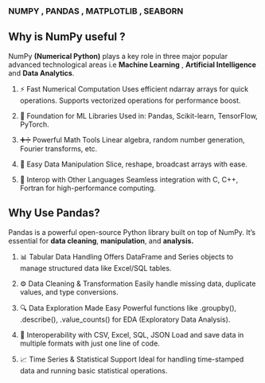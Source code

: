 ### NUMPY , PANDAS , MATPLOTLIB , SEABORN
## Why is NumPy useful ?

NumPy **(Numerical Python)** plays a key role in three major popular advanced technological areas i.e **Machine Learning** , **Artificial Intelligence** and **Data Analytics**.
1. ⚡ Fast Numerical Computation
Uses efficient ndarray arrays for quick operations.
Supports vectorized operations for performance boost.

2. 🧱 Foundation for ML Libraries
Used in: Pandas, Scikit-learn, TensorFlow, PyTorch.

3. ➕➗ Powerful Math Tools
Linear algebra, random number generation, Fourier transforms, etc.

4. 🔄 Easy Data Manipulation
Slice, reshape, broadcast arrays with ease.

5. 🔌 Interop with Other Languages
Seamless integration with C, C++, Fortran for high-performance computing.


## Why Use Pandas?

Pandas is a powerful open-source Python library built on top of NumPy. It’s essential for **data cleaning**, **manipulation**, and **analysis.**

1. 📊 Tabular Data Handling
Offers DataFrame and Series objects to manage structured data like Excel/SQL tables.

2. ⚙️ Data Cleaning & Transformation
Easily handle missing data, duplicate values, and type conversions.

3. 🔍 Data Exploration Made Easy
Powerful functions like .groupby(), .describe(), .value_counts() for EDA (Exploratory Data Analysis).

4. 🔄 Interoperability with CSV, Excel, SQL, JSON
Load and save data in multiple formats with just one line of code.

5. 📈 Time Series & Statistical Support
Ideal for handling time-stamped data and running basic statistical operations.

